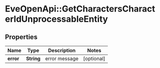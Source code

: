 # EveOpenApi::GetCharactersCharacterIdUnprocessableEntity

## Properties
Name | Type | Description | Notes
------------ | ------------- | ------------- | -------------
**error** | **String** | error message | [optional] 


